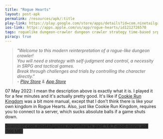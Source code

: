 ```yaml
---
title: "Rogue Hearts"
layout: post-apk
permalink: /resources/apk/:title
play-link: https://play.google.com/store/apps/details?id=com.ninetailgames.roguehearts.paid
ios-link: https://apps.apple.com/us/app/rogue-hearts/id1212726570
tags: roguelike dungeon-crawler dungeon crawler strategy time-based srpg rpg action tactical
piracy: true
---
```


> _"Welcome to this modern reinterpretation of a rogue-like dungeon crawler!<br>You will need a strategy with self-judgment and control, a necessity in SRPG and tactical games.<br>Break through challenges and trials by controlling the character directly."<br> - <a href="https://play.google.com/store/apps/details?id=com.ninetailgames.roguehearts.paid" target="_blank">Play Store</a> & <a href="https://apps.apple.com/us/app/rogue-hearts/id1212726570" target="_blank">App Store</a>_

<span class="timestamp">07 May 2022:</span> I mean the description above is exactly what it is. I played it for a few minutes and it's actually pretty good. It's like if [Cookie Run Kingdom](https://arifhamed.com/resources/apk/Cookie-Run-Kingdom) was a bit more manual, except that I don't think there is like your own kingdom in Rogue Hearts. Also, just like Cookie Run Kingdom, requires you to connect to a server, which sucks absolute balls if a game shuts down.

<div class="text-center">
    <a class="btn btn-dark btn-block w-100" onclick='apk("com.ninetailgames.roguehearts.paid_1.6.7-mod-menu.apk")' target="_blank" style="text-decoration: none; background-color: #333;"> Download <b>com.ninetailgames.roguehearts.paid_1.6.7-mod-menu.apk</b> (166 MB)</a>
</div>
